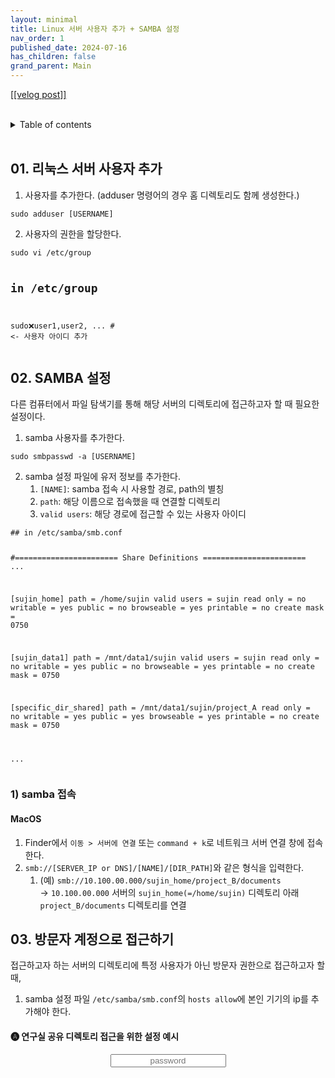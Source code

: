 ```yaml
---
layout: minimal
title: Linux 서버 사용자 추가 + SAMBA 설정
nav_order: 1
published_date: 2024-07-16
has_children: false
grand_parent: Main
---
```


<a href='https://velog.io/@s2jin/add-user-linux-server-and-setting-samba'>[[velog post]]</a>

<br/>
<details markdown="block">
  <summary>
    Table of contents
  </summary>
  {: .text-gamma }
- TOC
{:toc}
</details>
<br/>

<h2 id="01-리눅스-서버-사용자-추가">01. 리눅스 서버 사용자 추가</h2>
<ol>
<li>사용자를 추가한다. (adduser 명령어의 경우 홈 디렉토리도 함께 생성한다.)</li>
</ol>
<pre><code class="language-bash">sudo adduser [USERNAME]</code></pre>
<ol start="2">
<li>사용자의 권한을 할당한다.</li>
</ol>
<pre><code class="language-bash">sudo vi /etc/group

## in /etc/group
sudo:x:user1,user2, ... # &lt;- 사용자 아이디 추가</code></pre>
<h2 id="02-samba-설정">02. SAMBA 설정</h2>
<p>다른 컴퓨터에서 파일 탐색기를 통해 해당 서버의 디렉토리에 접근하고자 할 때 필요한 설정이다.</p>
<ol>
<li>samba 사용자를 추가한다.</li>
</ol>
<pre><code class="language-bash">sudo smbpasswd -a [USERNAME]</code></pre>
<ol start="2">
<li>samba 설정 파일에 유저 정보를 추가한다.<ol>
<li><code>[NAME]</code>: samba 접속 시 사용할 경로, path의 별칭</li>
<li><code>path</code>: 해당 이름으로 접속했을 때 연결할 디렉토리</li>
<li><code>valid users</code>: 해당 경로에 접근할 수 있는 사용자 아이디</li>
</ol>
</li>
</ol>
<pre><code class="language-python">## in /etc/samba/smb.conf

#======================= Share Definitions =======================
...

[sujin_home]
   path = /home/sujin
   valid users = sujin
   read only = no
   writable = yes
   public = no
   browseable = yes
   printable = no
   create mask = 0750

[sujin_data1]
   path = /mnt/data1/sujin
   valid users = sujin
   read only = no
   writable = yes
   public = no
   browseable = yes
   printable = no
   create mask = 0750

[specific_dir_shared]
   path = /mnt/data1/sujin/project_A
   read only = no
   writable = yes
   public = yes
   browseable = yes
   printable = no
   create mask = 0750

...</code></pre>
<h3 id="1-samba-접속">1) samba 접속</h3>
<h4 id="macos">MacOS</h4>
<ol>
<li>Finder에서 <code>이동 &gt; 서버에 연결</code> 또는 <code>command + k</code>로 네트워크 서버 연결 창에 접속한다.</li>
<li><code>smb://[SERVER_IP or DNS]/[NAME]/[DIR_PATH]</code>와 같은 형식을 입력한다.<ol>
<li>(예) <code>smb://10.100.00.000/sujin_home/project_B/documents</code><br />→ <code>10.100.00.000</code> 서버의 <code>sujin_home(=/home/sujin)</code> 디렉토리 아래 <code>project_B/documents</code> 디렉토리를 연결  </li>
</ol>
</li>
</ol>
<h2 id="03-방문자-계정으로-접근하기">03. 방문자 계정으로 접근하기</h2>
<p>접근하고자 하는 서버의 디렉토리에 특정 사용자가 아닌 방문자 권한으로 접근하고자 할 때,  </p>
<ol>
<li>samba 설정 파일 <code>/etc/samba/smb.conf</code>의 <code>hosts allow</code>에 본인 기기의 ip를 추가해야 한다.</li>
</ol>
<h4 id="🅐-연구실-공유-디렉토리-접근을-위한-설정-예시">🅐 연구실 공유 디렉토리 접근을 위한 설정 예시</h4>
<input type="text" placeholder="password" id="inputString" onkeyup="if(window.event.keyCode==13){callApi('share_dir_server_example.md')}" style="margin:0px auto; display:block;text-align:center;"/>
<div id="resultContainer"></div>